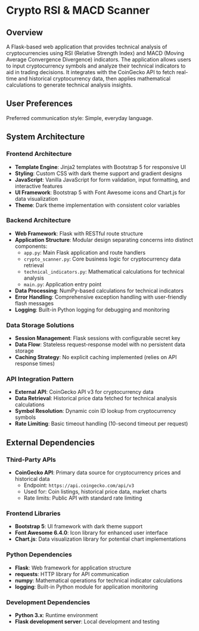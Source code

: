 # Crypto RSI & MACD Scanner

## Overview

A Flask-based web application that provides technical analysis of cryptocurrencies using RSI (Relative Strength Index) and MACD (Moving Average Convergence Divergence) indicators. The application allows users to input cryptocurrency symbols and analyze their technical indicators to aid in trading decisions. It integrates with the CoinGecko API to fetch real-time and historical cryptocurrency data, then applies mathematical calculations to generate technical analysis insights.

## User Preferences

Preferred communication style: Simple, everyday language.

## System Architecture

### Frontend Architecture
- **Template Engine**: Jinja2 templates with Bootstrap 5 for responsive UI
- **Styling**: Custom CSS with dark theme support and gradient designs
- **JavaScript**: Vanilla JavaScript for form validation, input formatting, and interactive features
- **UI Framework**: Bootstrap 5 with Font Awesome icons and Chart.js for data visualization
- **Theme**: Dark theme implementation with consistent color variables

### Backend Architecture
- **Web Framework**: Flask with RESTful route structure
- **Application Structure**: Modular design separating concerns into distinct components:
  - `app.py`: Main Flask application and route handlers
  - `crypto_scanner.py`: Core business logic for cryptocurrency data retrieval
  - `technical_indicators.py`: Mathematical calculations for technical analysis
  - `main.py`: Application entry point
- **Data Processing**: NumPy-based calculations for technical indicators
- **Error Handling**: Comprehensive exception handling with user-friendly flash messages
- **Logging**: Built-in Python logging for debugging and monitoring

### Data Storage Solutions
- **Session Management**: Flask sessions with configurable secret key
- **Data Flow**: Stateless request-response model with no persistent data storage
- **Caching Strategy**: No explicit caching implemented (relies on API response times)

### API Integration Pattern
- **External API**: CoinGecko API v3 for cryptocurrency data
- **Data Retrieval**: Historical price data fetched for technical analysis calculations
- **Symbol Resolution**: Dynamic coin ID lookup from cryptocurrency symbols
- **Rate Limiting**: Basic timeout handling (10-second timeout per request)

## External Dependencies

### Third-Party APIs
- **CoinGecko API**: Primary data source for cryptocurrency prices and historical data
  - Endpoint: `https://api.coingecko.com/api/v3`
  - Used for: Coin listings, historical price data, market charts
  - Rate limits: Public API with standard rate limiting

### Frontend Libraries
- **Bootstrap 5**: UI framework with dark theme support
- **Font Awesome 6.4.0**: Icon library for enhanced user interface
- **Chart.js**: Data visualization library for potential chart implementations

### Python Dependencies
- **Flask**: Web framework for application structure
- **requests**: HTTP library for API communication
- **numpy**: Mathematical operations for technical indicator calculations
- **logging**: Built-in Python module for application monitoring

### Development Dependencies
- **Python 3.x**: Runtime environment
- **Flask development server**: Local development and testing